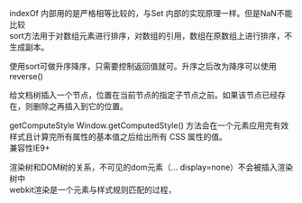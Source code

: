 indexOf 内部用的是严格相等比较的，与Set 内部的实现原理一样。但是NaN不能比较    
sort方法用于对数组元素进行排序，对数组的引用，数组在原数组上进行排序，不生成副本。  

使用sort可做升序降序，只需要控制返回值就可。升序之后改为降序可以使用reverse()  

给文档树插入一个节点，位置在当前节点的指定子节点之前。如果该节点已经存在，则删除之再插入到它的位置。  

getComputeStyle  Window.getComputedStyle() 方法会在一个元素应用完有效样式且计算完所有属性的基本值之后给出所有 CSS 属性的值。  
兼容性IE9+


渲染树和DOM树的关系，不可见的dom元素（<head>…</head> display=none）不会被插入渲染树中  
webkit渲染是一个元素与样式规则匹配的过程，  